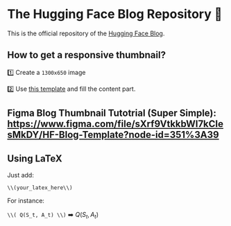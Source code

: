 # The Hugging Face Blog Repository 🤗
This is the official repository of the [Hugging Face Blog](hf.co/blog). 


## How to get a responsive thumbnail?
1️⃣ Create a `1300x650` image 

2️⃣ Use [this template](https://github.com/huggingface/blog/blob/main/assets/thumbnail-template.svg) and fill the content part.


## Figma Blog Thumbnail Tutotrial (Super Simple): https://www.figma.com/file/sXrf9VtkkbWI7kCIesMkDY/HF-Blog-Template?node-id=351%3A39


## Using LaTeX

Just add:

```
\\(your_latex_here\\)
```

For instance:


``` \\( Q(S_t, A_t) \\) ``` ➡️ $Q(S_t, A_t)$
